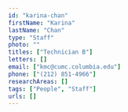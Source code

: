 ```yaml
---
id: "karina-chan"
firstName: "Karina"
lastName: "Chan"
type: "Staff"
photo: ""
titles: ["Technician B"]
letters: []
email: ["kmc@cumc.columbia.edu"]
phone: ["(212) 851-4966"]
researchAreas: []
tags: ["People", "Staff"]
urls: []
---
```

